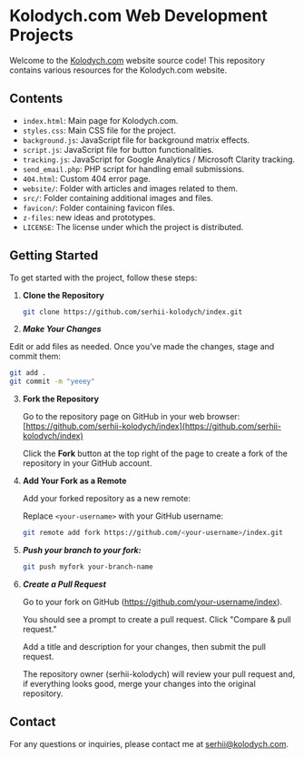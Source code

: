 # Kolodych.com Web Development Projects

Welcome to the <a href="https://kolodych.com" target="_blank">Kolodych.com</a> website source code! This repository contains various resources for the Kolodych.com website.

## Contents


- `index.html`: Main page for Kolodych.com.
- `styles.css`: Main CSS file for the project.
- `background.js`: JavaScript file for background matrix effects.
- `script.js`: JavaScript file for button functionalities.
- `tracking.js`: JavaScript for Google Analytics / Microsoft Clarity tracking.
- `send_email.php`: PHP script for handling email submissions.
- `404.html`: Custom 404 error page.
- `website/`: Folder with articles and images related to them.
- `src/`: Folder containing additional images and files.
- `favicon/`: Folder containing favicon files.
- `z-files`: new ideas and prototypes.
- `LICENSE`: The license under which the project is distributed.


## Getting Started

To get started with the project, follow these steps:

1. **Clone the Repository**

   ```bash
   git clone https://github.com/serhii-kolodych/index.git
   ```

2. ***Make Your Changes***

Edit or add files as needed. Once you’ve made the changes, stage and commit them:

   ```bash
   git add .
   git commit -m "yeeey"
```

3. **Fork the Repository**

   Go to the repository page on GitHub in your web browser: [https://github.com/serhii-kolodych/index](https://github.com/serhii-kolodych/index)

   Click the **Fork** button at the top right of the page to create a fork of the repository in your GitHub account.

4. **Add Your Fork as a Remote**

   Add your forked repository as a new remote:

   Replace `<your-username>` with your GitHub username:

   ```bash
   git remote add fork https://github.com/<your-username>/index.git
   ```

5. ***Push your branch to your fork:***

   ```bash
   git push myfork your-branch-name
   ```

6. ***Create a Pull Request***
   
   Go to your fork on GitHub (https://github.com/your-username/index).
   
   You should see a prompt to create a pull request. Click "Compare & pull request."

   Add a title and description for your changes, then submit the pull request.

   The repository owner (serhii-kolodych) will review your pull request and, if everything looks good, merge your changes into the original repository.
   
## Contact

For any questions or inquiries, please contact me at serhii@kolodych.com.
